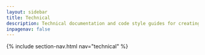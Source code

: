 ```yaml
---
layout: sidebar
title: Technical
description: Technical documentation and code style guides for creating NICE digital services
inpagenav: false
---
```


{% include section-nav.html nav="technical" %}
